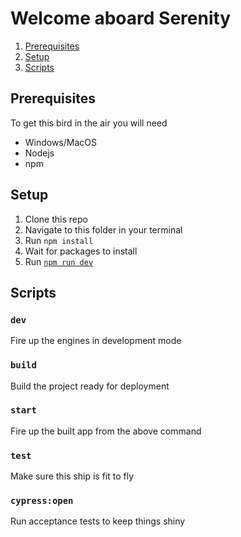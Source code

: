 # Welcome aboard Serenity

1. [Prerequisites](#prerequisites)
2. [Setup](#setup)
3. [Scripts](#scripts)

## Prerequisites

To get this bird in the air you will need

- Windows/MacOS
- Nodejs
- npm

## Setup

1. Clone this repo
2. Navigate to this folder in your terminal
3. Run `npm install`
4. Wait for packages to install
5. Run [`npm run dev`](#dev)

## Scripts

### `dev`

Fire up the engines in development mode

### `build`

Build the project ready for deployment

### `start`

Fire up the built app from the above command

### `test`

Make sure this ship is fit to fly

### `cypress:open`

Run acceptance tests to keep things shiny
